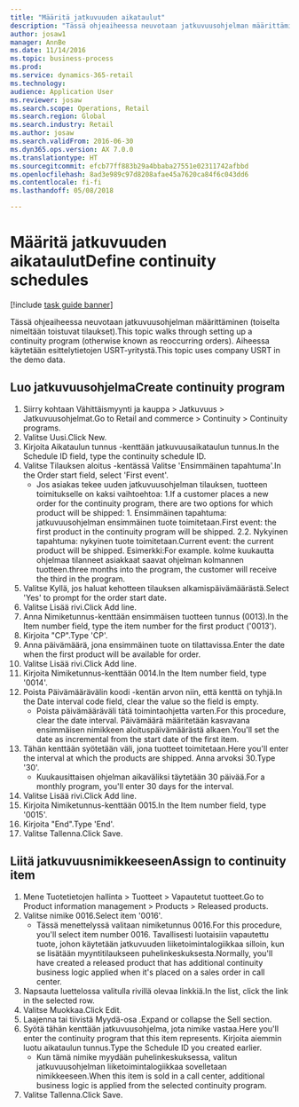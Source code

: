 ```yaml
--- 
title: "Määritä jatkuvuuden aikataulut"
description: "Tässä ohjeaiheessa neuvotaan jatkuvuusohjelman määrittäminen (toiselta nimeltään toistuvat tilaukset)."
author: josaw1
manager: AnnBe
ms.date: 11/14/2016
ms.topic: business-process
ms.prod: 
ms.service: dynamics-365-retail
ms.technology: 
audience: Application User
ms.reviewer: josaw
ms.search.scope: Operations, Retail
ms.search.region: Global
ms.search.industry: Retail
ms.author: josaw
ms.search.validFrom: 2016-06-30
ms.dyn365.ops.version: AX 7.0.0
ms.translationtype: HT
ms.sourcegitcommit: efcb77ff883b29a4bbaba27551e02311742afbbd
ms.openlocfilehash: 8ad3e989c97d8208afae45a7620ca84f6c043dd6
ms.contentlocale: fi-fi
ms.lasthandoff: 05/08/2018

---
```

# <a name="define-continuity-schedules"></a><span data-ttu-id="caeee-103">Määritä jatkuvuuden aikataulut</span><span class="sxs-lookup"><span data-stu-id="caeee-103">Define continuity schedules</span></span>

[!include [task guide banner](../includes/task-guide-banner.md)]

<span data-ttu-id="caeee-104">Tässä ohjeaiheessa neuvotaan jatkuvuusohjelman määrittäminen (toiselta nimeltään toistuvat tilaukset).</span><span class="sxs-lookup"><span data-stu-id="caeee-104">This topic walks through setting up a continuity program (otherwise known as reoccurring orders).</span></span> <span data-ttu-id="caeee-105">Aiheessa käytetään esittelytietojen USRT-yritystä.</span><span class="sxs-lookup"><span data-stu-id="caeee-105">This topic uses company USRT in the demo data.</span></span>


## <a name="create-continuity-program"></a><span data-ttu-id="caeee-106">Luo jatkuvuusohjelma</span><span class="sxs-lookup"><span data-stu-id="caeee-106">Create continuity program</span></span>
1. <span data-ttu-id="caeee-107">Siirry kohtaan Vähittäismyynti ja kauppa > Jatkuvuus > Jatkuvuusohjelmat.</span><span class="sxs-lookup"><span data-stu-id="caeee-107">Go to Retail and commerce > Continuity > Continuity programs.</span></span>
2. <span data-ttu-id="caeee-108">Valitse Uusi.</span><span class="sxs-lookup"><span data-stu-id="caeee-108">Click New.</span></span>
3. <span data-ttu-id="caeee-109">Kirjoita Aikataulun tunnus -kenttään jatkuvuusaikataulun tunnus.</span><span class="sxs-lookup"><span data-stu-id="caeee-109">In the Schedule ID field, type the continuity schedule ID.</span></span>
4. <span data-ttu-id="caeee-110">Valitse Tilauksen aloitus -kentässä Valitse 'Ensimmäinen tapahtuma'.</span><span class="sxs-lookup"><span data-stu-id="caeee-110">In the Order start field, select 'First event'.</span></span>
    * <span data-ttu-id="caeee-111">Jos asiakas tekee uuden jatkuvuusohjelman tilauksen, tuotteen toimitukselle on kaksi vaihtoehtoa: 1.</span><span class="sxs-lookup"><span data-stu-id="caeee-111">If a customer places a new order for the continuity program, there are two options for which product will be shipped:  1.</span></span> <span data-ttu-id="caeee-112">Ensimmäinen tapahtuma: jatkuvuusohjelman ensimmäinen tuote toimitetaan.</span><span class="sxs-lookup"><span data-stu-id="caeee-112">First event: the first product in the continuity program will be shipped.</span></span>  <span data-ttu-id="caeee-113">2.</span><span class="sxs-lookup"><span data-stu-id="caeee-113">2.</span></span> <span data-ttu-id="caeee-114">Nykyinen tapahtuma: nykyinen tuote toimitetaan.</span><span class="sxs-lookup"><span data-stu-id="caeee-114">Current event: the current product will be shipped.</span></span> <span data-ttu-id="caeee-115">Esimerkki:</span><span class="sxs-lookup"><span data-stu-id="caeee-115">For example.</span></span> <span data-ttu-id="caeee-116">kolme kuukautta ohjelmaa tilanneet asiakkaat saavat ohjelman kolmannen tuotteen.</span><span class="sxs-lookup"><span data-stu-id="caeee-116">three months into the program, the customer will receive the third in the program.</span></span>  
5. <span data-ttu-id="caeee-117">Valitse Kyllä, jos haluat kehotteen tilauksen alkamispäivämäärästä.</span><span class="sxs-lookup"><span data-stu-id="caeee-117">Select 'Yes' to prompt for the order start date.</span></span>
6. <span data-ttu-id="caeee-118">Valitse Lisää rivi.</span><span class="sxs-lookup"><span data-stu-id="caeee-118">Click Add line.</span></span>
7. <span data-ttu-id="caeee-119">Anna Nimiketunnus-kenttään ensimmäisen tuotteen tunnus (0013).</span><span class="sxs-lookup"><span data-stu-id="caeee-119">In the Item number field, type the item number for the first product ('0013').</span></span>
8. <span data-ttu-id="caeee-120">Kirjoita "CP".</span><span class="sxs-lookup"><span data-stu-id="caeee-120">Type 'CP'.</span></span>
9. <span data-ttu-id="caeee-121">Anna päivämäärä, jona ensimmäinen tuote on tilattavissa.</span><span class="sxs-lookup"><span data-stu-id="caeee-121">Enter the date when the first product will be available for order.</span></span>
10. <span data-ttu-id="caeee-122">Valitse Lisää rivi.</span><span class="sxs-lookup"><span data-stu-id="caeee-122">Click Add line.</span></span>
11. <span data-ttu-id="caeee-123">Kirjoita Nimiketunnus-kenttään 0014.</span><span class="sxs-lookup"><span data-stu-id="caeee-123">In the Item number field, type '0014'.</span></span>
12. <span data-ttu-id="caeee-124">Poista Päivämäärävälin koodi -kentän arvon niin, että kenttä on tyhjä.</span><span class="sxs-lookup"><span data-stu-id="caeee-124">In the Date interval code field, clear the value so the field is empty.</span></span>
    * <span data-ttu-id="caeee-125">Poista päivämääräväli tätä toimintaohjetta varten.</span><span class="sxs-lookup"><span data-stu-id="caeee-125">For this procedure, clear the date interval.</span></span> <span data-ttu-id="caeee-126">Päivämäärä määritetään kasvavana ensimmäisen nimikkeen aloituspäivämäärästä alkaen.</span><span class="sxs-lookup"><span data-stu-id="caeee-126">You'll set the date as incremental from the start date of the first item.</span></span>  
13. <span data-ttu-id="caeee-127">Tähän kenttään syötetään väli, jona tuotteet toimitetaan.</span><span class="sxs-lookup"><span data-stu-id="caeee-127">Here you'll enter the interval at which the products are shipped.</span></span> <span data-ttu-id="caeee-128">Anna arvoksi 30.</span><span class="sxs-lookup"><span data-stu-id="caeee-128">Type '30'.</span></span>
    * <span data-ttu-id="caeee-129">Kuukausittaisen ohjelman aikaväliksi täytetään 30 päivää.</span><span class="sxs-lookup"><span data-stu-id="caeee-129">For a monthly program, you'll enter 30 days for the interval.</span></span>  
14. <span data-ttu-id="caeee-130">Valitse Lisää rivi.</span><span class="sxs-lookup"><span data-stu-id="caeee-130">Click Add line.</span></span>
15. <span data-ttu-id="caeee-131">Kirjoita Nimiketunnus-kenttään 0015.</span><span class="sxs-lookup"><span data-stu-id="caeee-131">In the Item number field, type '0015'.</span></span>
16. <span data-ttu-id="caeee-132">Kirjoita "End".</span><span class="sxs-lookup"><span data-stu-id="caeee-132">Type 'End'.</span></span>
17. <span data-ttu-id="caeee-133">Valitse Tallenna.</span><span class="sxs-lookup"><span data-stu-id="caeee-133">Click Save.</span></span>

## <a name="assign-to-continuity-item"></a><span data-ttu-id="caeee-134">Liitä jatkuvuusnimikkeeseen</span><span class="sxs-lookup"><span data-stu-id="caeee-134">Assign to continuity item</span></span>
1. <span data-ttu-id="caeee-135">Mene Tuotetietojen hallinta > Tuotteet > Vapautetut tuotteet.</span><span class="sxs-lookup"><span data-stu-id="caeee-135">Go to Product information management > Products > Released products.</span></span>
2. <span data-ttu-id="caeee-136">Valitse nimike 0016.</span><span class="sxs-lookup"><span data-stu-id="caeee-136">Select item '0016'.</span></span>
    * <span data-ttu-id="caeee-137">Tässä menettelyssä valitaan nimiketunnus 0016.</span><span class="sxs-lookup"><span data-stu-id="caeee-137">For this procedure, you'll select item number 0016.</span></span> <span data-ttu-id="caeee-138">Tavallisesti luotaisiin vapautettu tuote, johon käytetään jatkuvuuden liiketoimintalogiikkaa silloin, kun se lisätään myyntitilaukseen puhelinkeskuksesta.</span><span class="sxs-lookup"><span data-stu-id="caeee-138">Normally, you'll have created a released product that has additional continuity business logic applied when it's placed on a sales order in call center.</span></span>  
3. <span data-ttu-id="caeee-139">Napsauta luettelossa valitulla rivillä olevaa linkkiä.</span><span class="sxs-lookup"><span data-stu-id="caeee-139">In the list, click the link in the selected row.</span></span>
4. <span data-ttu-id="caeee-140">Valitse Muokkaa.</span><span class="sxs-lookup"><span data-stu-id="caeee-140">Click Edit.</span></span>
5. <span data-ttu-id="caeee-141">Laajenna tai tiivistä Myydä-osa .</span><span class="sxs-lookup"><span data-stu-id="caeee-141">Expand or collapse the Sell section.</span></span>
6. <span data-ttu-id="caeee-142">Syötä tähän kenttään jatkuvuusohjelma, jota nimike vastaa.</span><span class="sxs-lookup"><span data-stu-id="caeee-142">Here you'll enter the continuity program that this item represents.</span></span> <span data-ttu-id="caeee-143">Kirjoita aiemmin luotu aikataulun tunnus.</span><span class="sxs-lookup"><span data-stu-id="caeee-143">Type the Schedule ID you created earlier.</span></span>
    * <span data-ttu-id="caeee-144">Kun tämä nimike myydään puhelinkeskuksessa, valitun jatkuvuusohjelman liiketoimintalogiikkaa sovelletaan nimikkeeseen.</span><span class="sxs-lookup"><span data-stu-id="caeee-144">When this item is sold in a call center, additional business logic is applied from the selected continuity program.</span></span>  
7. <span data-ttu-id="caeee-145">Valitse Tallenna.</span><span class="sxs-lookup"><span data-stu-id="caeee-145">Click Save.</span></span>


